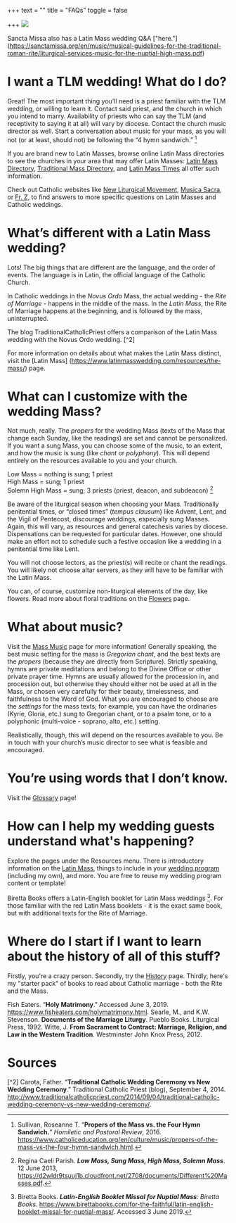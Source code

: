 +++
text = ""
title = "FAQs"
toggle = false

+++
![](/uploads/_MG_0677-min-1.JPG)

Sancta Missa also has a Latin Mass wedding Q&A ["here."] (https://sanctamissa.org/en/music/musical-guidelines-for-the-traditional-roman-rite/liturgical-services-music-for-the-nuptial-high-mass.pdf)

# I want a TLM wedding! What do I do?

Great! The most important thing you’ll need is a priest familiar with the TLM wedding, or willing to learn it. Contact said priest, and the church in which you intend to marry. Availability of priests who can say the TLM (and receptivity to saying it at all) will vary by diocese. Contact the church music director as well. Start a conversation about music for your mass, as you will not (or at least, should not) be following the “4 hymn sandwich.” [^1]

If you are brand new to Latin Masses, browse online Latin Mass directories to see the churches in your area that may offer Latin Masses: [Latin Mass Directory](https://www.latinmassdir.org/), [Traditional Mass Directory](http://www.ecclesiadei.org/masses.cfm), and [Latin Mass Times](http://www.latinmasstimes.com/) all offer such information. 

Check out Catholic websites like [New Liturgical Movement](http://www.newliturgicalmovement.org/), [Musica Sacra](https://musicasacra.com/), or [Fr. Z](http://wdtprs.com/blog/), to find answers to more specific questions on Latin Masses and Catholic weddings. 

# What’s different with a Latin Mass wedding?

Lots! The big things that are different are the language, and the order of events. The language is in Latin, the official language of the Catholic Church.

In Catholic weddings in the _Novus Ordo_ Mass, the actual wedding - the _Rite of Marriage_ - happens in the middle of the mass. In the _Latin Mass_, the Rite of Marriage happens at the beginning, and is followed by the mass, uninterrupted.

The blog TraditionalCatholicPriest offers a comparison of the Latin Mass wedding with the Novus Ordo wedding. [^2] 

For more information on details about what makes the Latin Mass distinct, visit the [Latin Mass] (https://www.latinmasswedding.com/resources/the-mass/) page.

# What can I customize with the wedding Mass?

Not much, really. The _propers_ for the wedding Mass (texts of the Mass that change each Sunday, like the readings) are set and cannot be personalized. If you want a sung Mass, you can choose some of the music, to an extent, and how the music is sung (like _chant_ or _polyphony_). This will depend entirely on the resources available to you and your church.

Low Mass = nothing is sung; 1 priest  
High Mass = sung; 1 priest  
Solemn High Mass = sung; 3 priests (priest, deacon, and subdeacon) [^3]

Be aware of the liturgical season when choosing your Mass. Traditionally penitential times, or “closed times” (_tempus clausum_) like Advent, Lent, and the Vigil of Pentecost, discourage weddings, especially sung Masses. Again, this will vary, as resources and general catechesis varies by diocese. Dispensations can be requested for particular dates. However, one should make an effort not to schedule such a festive occasion like a wedding in a penitential time like Lent.

You will not choose lectors, as the priest(s) will recite or chant the readings. You will likely not choose altar servers, as they will have to be familiar with the Latin Mass.

You can, of course, customize non-liturgical elements of the day, like flowers. Read more about floral traditions on the [Flowers](https://www.latinmasswedding.com/resources/flowers/) page.

# What about music?

Visit the [Mass Music](https://www.latinmasswedding.com/resources/mass-music) page for more information! Generally speaking, the best music setting for the mass is _Gregorian chant_, and the best texts are the _propers_ (because they are directly from Scripture). Strictly speaking, hymns are private meditations and belong to the Divine Office or other private prayer time. Hymns are usually allowed for the procession in, and procession out, but otherwise they should either not be used at all in the Mass, or chosen very carefully for their beauty, timelessness, and faithfulness to the Word of God. What you are encouraged to choose are the _settings_ for the mass texts; for example, you can have the ordinaries (Kyrie, Gloria, etc.) sung to Gregorian chant, or to a psalm tone, or to a polyphonic (multi-voice - soprano, alto, etc.) setting.

Realistically, though, this will depend on the resources available to you. Be in touch with your church’s music director to see what is feasible and encouraged.

# You’re using words that I don’t know.

Visit the [Glossary](https://www.latinmasswedding.com/resources/glossary/) page!

# How can I help my wedding guests understand what's happening?

Explore the pages under the Resources menu. There is introductory information on the [Latin Mass](https://www.latinmasswedding.com/resources/the-mass), things to include in your [wedding program](https://www.latinmasswedding.com/resources/mass-programs) (including my own), and more. You are free to reuse my wedding program content or template!

Biretta Books offers a Latin-English booklet for Latin Mass weddings [^4]. For those familiar with the red Latin Mass booklets - it is the exact same book, but with additional texts for the Rite of Marriage.

# Where do I start if I want to learn about the history of all of this stuff? 

Firstly, you're a crazy person. Secondly, try the [History](https://www.latinmasswedding.com/resources/history/) page. Thirdly, here's my "starter pack" of books to read about Catholic marriage - both the Rite and the Mass. 

Fish Eaters. “**Holy Matrimony**.” Accessed June 3, 2019. https://www.fisheaters.com/holymatrimony.html.
Searle, M., and K.W. Stevenson. **Documents of the Marriage Liturgy**. Pueblo Books. Liturgical Press, 1992. 
Witte, J. **From Sacrament to Contract: Marriage, Religion, and Law in the Western Tradition**. Westminster John Knox Press, 2012.

# Sources

[^1]: Sullivan, Roseanne T. “**Propers of the Mass vs. the Four Hymn Sandwich.**” _Homiletic and Pastoral Review_, 2016. https://www.catholiceducation.org/en/culture/music/propers-of-the-mass-vs-the-four-hymn-sandwich.html.

[^2] Carota, Father. “**Traditional Catholic Wedding Ceremony vs New Wedding Ceremony**.” Traditional Catholic Priest (blog), September 4, 2014. http://www.traditionalcatholicpriest.com/2014/09/04/traditional-catholic-wedding-ceremony-vs-new-wedding-ceremony/.

[^3]: Regina Caeli Parish. **_Low Mass, Sung Mass, High Mass, Solemn Mass_**. 12 June 2013, https://d2wldr9tsuuj1b.cloudfront.net/2708/documents/Different%20Masses.pdf.

[^4]: Biretta Books. **_Latin-English Booklet Missal for Nuptial Mass_**_: Biretta Books_. https://www.birettabooks.com/for-the-faithful/latin-english-booklet-missal-for-nuptial-mass/. Accessed 3 June 2019.
